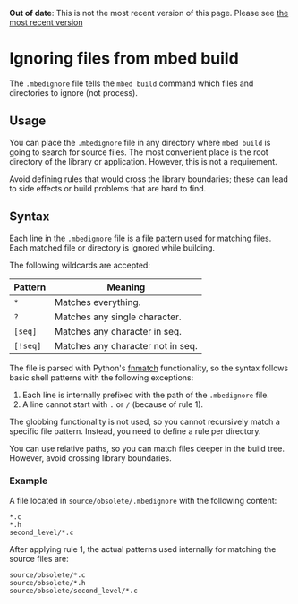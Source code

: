 <span class="warnings">**Out of date**: This is not the most recent version of this page. Please see [the most recent version](y)</span>
# Ignoring files from mbed build

The `.mbedignore` file tells the `mbed build` command which files and directories to ignore (not process).

## Usage
You can place the `.mbedignore` file in any directory where `mbed build` is going to search for source files. The most convenient place is the root directory of the library or application. However, this is not a requirement.

Avoid defining rules that would cross the library boundaries; these can lead to side effects or build problems that are hard to find.

## Syntax

Each line in the `.mbedignore` file is a file pattern used for matching files. Each matched file or directory is ignored while building.

The following wildcards are accepted:

|Pattern | Meaning|
|--------|--------|
| `*` | Matches everything. |
| `?` | Matches any single character. |
| `[seq]` | Matches any character in seq. |
| `[!seq]` | Matches any character not in seq. |

The file is parsed with Python's [fnmatch](https://docs.python.org/2/library/fnmatch.html) functionality, so the syntax follows basic shell patterns with the following exceptions:

1. Each line is internally prefixed with the path of the `.mbedignore` file.
2. A line cannot start with `.` or `/` (because of rule 1).

The globbing functionality is not used, so you cannot recursively match a specific file pattern. Instead, you need to define a rule per directory.

You can use relative paths, so you can match files deeper in the build tree. However, avoid crossing library boundaries.

### Example

A file located in `source/obsolete/.mbedignore` with the following content:

```
*.c
*.h
second_level/*.c
```

After applying rule 1, the actual patterns used internally for matching the source files are:

```
source/obsolete/*.c
source/obsolete/*.h
source/obsolete/second_level/*.c
```
